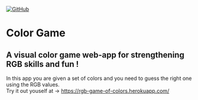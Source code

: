 
[![GitHub](https://img.shields.io/github/license/mashape/apistatus.svg)](https://opensource.org/licenses/MIT)
# Color Game
## A visual color game web-app for strengthening RGB skills and fun ! 
In this app you are given a set of colors and you need to guess the right one using the RGB values.<br>
Try it out youself at → https://rgb-game-of-colors.herokuapp.com/


